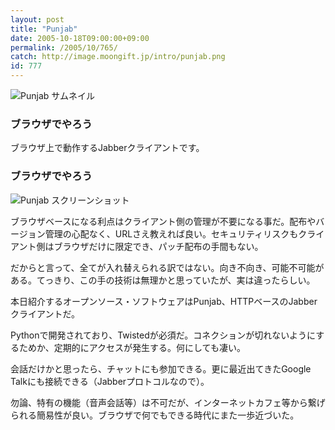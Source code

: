 ```yaml
---
layout: post
title: "Punjab"
date: 2005-10-18T09:00:00+09:00
permalink: /2005/10/765/
catch: http://image.moongift.jp/intro/punjab.png
id: 777
---
```

 ![Punjab サムネイル](http://image.moongift.jp/intro/punjab.s.png "Punjab サムネイル")
  

### ブラウザでやろう
  
ブラウザ上で動作するJabberクライアントです。  
<!--more-->  

### ブラウザでやろう
  

![Punjab スクリーンショット](http://image.moongift.jp/intro/punjab.png "Punjab スクリーンショット")

  

ブラウザベースになる利点はクライアント側の管理が不要になる事だ。配布やバージョン管理の心配なく、URLさえ教えれば良い。セキュリティリスクもクライアント側はブラウザだけに限定でき、パッチ配布の手間もない。

  

だからと言って、全てが入れ替えられる訳ではない。向き不向き、可能不可能がある。てっきり、この手の技術は無理かと思っていたが、実は違ったらしい。

  

本日紹介するオープンソース・ソフトウェアはPunjab、HTTPベースのJabberクライアントだ。

  

Pythonで開発されており、Twistedが必須だ。コネクションが切れないようにするためか、定期的にアクセスが発生する。何にしても凄い。

  

会話だけかと思ったら、チャットにも参加できる。更に最近出てきたGoogle Talkにも接続できる（Jabberプロトコルなので）。

  

勿論、特有の機能（音声会話等）は不可だが、インターネットカフェ等から繋げられる簡易性が良い。ブラウザで何でもできる時代にまた一歩近づいた。

